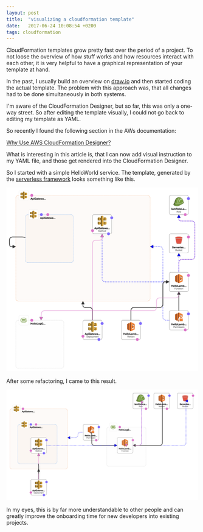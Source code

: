 ```yaml
---
layout: post
title:  "visualizing a cloudformation template"
date:   2017-06-24 10:08:54 +0200
tags: cloudformation
---
```

CloudFormation templates grow pretty fast over the period of a project.
To not loose the overview of how stuff works and how resources interact with each other, it is very helpful to have a graphical representation of your template at hand.

In the past, I usually build an overview on [draw.io](https://www.draw.io/) and then started coding the actual template. The problem with this approach was, that all changes had to be done simultaneously in both systems.

I'm aware of the CloudFormation Designer, but so far, this was only a one-way street. So after editing the template visually, I could not go back to editing my template as YAML.

So recently I found the following section in the AWs documentation:

[Why Use AWS CloudFormation Designer?](https://docs.aws.amazon.com/AWSCloudFormation/latest/UserGuide/working-with-templates-cfn-designer-why.html)

What is interesting in this article is, that I can now add visual instruction to my YAML file, and those get rendered into the CloudFormation Designer.

So I started with a simple HelloWorld service. The template, generated by the [serverless framework](https://serverless.com/) looks something like this.

![template vizualization before](/assets/template1-designer.png)

After some refactoring, I came to this result.

![template vizualization before](/assets/template1-designer_formatted.png)

In my eyes, this is by far more understandable to other people and can greatly improve the onboarding time for new developers into existing projects.
